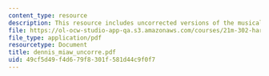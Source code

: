 ```yaml
---
content_type: resource
description: This resource includes uncorrected versions of the musical rhythms.
file: https://ol-ocw-studio-app-qa.s3.amazonaws.com/courses/21m-302-harmony-and-counterpoint-ii-spring-2005/49cf5d49f4d679f8301f581d44c9f0f7_dennis_miaw_uncorre.pdf
file_type: application/pdf
resourcetype: Document
title: dennis_miaw_uncorre.pdf
uid: 49cf5d49-f4d6-79f8-301f-581d44c9f0f7
---
```

